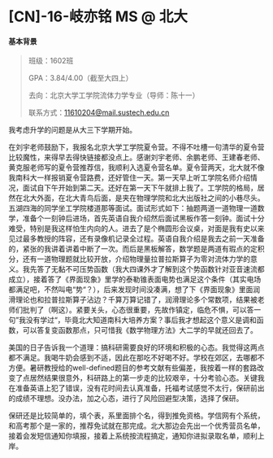 # [CN]-16-岐亦铭 MS  @ 北大

#### 基本背景
> 班级：1602班
>
> GPA：3.84/4.00（截至大四上）
>
> 去向：北京大学工学院流体力学专业（导师：陈十一）
>
> 联系方式：[11610204@mail.sustech.edu.cn](mailto:11610204@mail.sustech.edu.cn)

我考虑升学的问题是从大三下学期开始。

在刘宇老师鼓励下，我报名北京大学工学院夏令营。不得不吐槽一句清华的夏令营比较魔性，来得早去得快链接都没点上。感谢刘宇老师、余鹏老师、王建春老师、黄克服老师写的夏令营推荐信，我顺利入选夏令营名单。夏令营两天，北大就不像我南科大一样报销夏令营路费，还好管住一天。第一天早上听工学院名师介绍情况，面试自下午开始到第二天。还好在第一天下午就排上我了。工学院的格局，居然在北大外面，在北大青鸟后面，是夹在物理学院和北大出版社之间的小巷尽头。五湖四海的同学坐工学院楼道那等面试。面试形式如下：抽题两道一道物理一道数学，准备个一刻钟后进场，首先英语自我介绍然后面试黑板作答一刻钟。面试十分难受，特别是我这样怕生内向的人。进去了是个椭圆形会议桌，对面是我有史以来见过最多教授的阵容，还有录像机记录全过程。英语自我介绍是我去之前一天准备的，紧张的我讲着讲着中断了一次。而后是黑板解答，数学题是两道有瑕点的定积分，还有一道物理题就比较开放，介绍物理量拉普拉斯算子为零对流体力学的意义。我先答了无黏不可压势函数（我大四课外才了解到这个势函数针对亚音速流都成立），接着答了《界面现象》里学的泰勒锥表面电势也满足这个条件（其实电场都满足吧，不然叫电“势“？），后来发现时间没凑满，想了下《界面现象》里面润滑理论也和拉普拉斯算子沾边？千算万算记错了，润滑理论多个常数项，结果被老师们批判了（啊这）。紧要关头，心态很重要，先故作镇定，临危不惧，可以答一句”我没有学过“，毕竟北大知道南科大培养方案？事后我才想起这个意义是调和函数，可以答复变函数那点，只可惜我《数学物理方法》大二学的早就还回去了。

美国的日子告诉我一个道理：搞科研需要良好的环境和积极的心态。我觉得这两点都不满足。我喝牛奶会感到不适，因此在那吃不好喝不好。学校在郊区，去哪都不方便。暑研教授给的well-defined题目的参考文献有些偏差，我按着一样的套路改变了点居然结果很意外，科研路上的第一步走的比较艰辛，十分考验心态。关键我在准备英语上犯了错误，没有花时间去认真准备，托福考试感觉不太行，保研前出的成绩不理想。没办法，加之心态，进行了风险回避型决策，选择了保研。

保研还是比较简单的，填个表，系里面排个名，得到推免资格。学信网有个系统，和高考那个是一家的，推荐免试就在那完成。北大那边会先出一个优秀营员名单，接着会发短信通知你填报，接着上系统按流程搞定，通知你进拟录取名单，顺利上岸。
